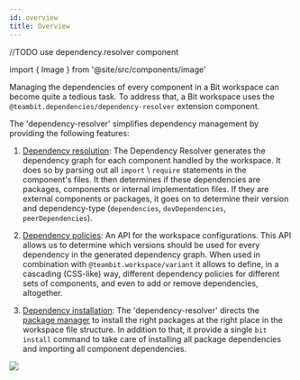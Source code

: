 ```yaml
---
id: overview
title: Overview
---
```


//TODO use dependency.resolver component

import { Image } from '@site/src/components/image'

Managing the dependencies of every component in a Bit workspace can become quite a tedious task. To address that, a Bit workspace uses the `@teambit.dependencies/dependency-resolver` extension component.

The 'dependency-resolver' simplifies dependency management by providing the following features:

1. [Dependency resolution](/building-with-bit/dependency-resolver/dependency-resolution):
   The Dependency Resolver generates the dependency graph for each component handled by the workspace.
   It does so by parsing out all `import` \ `require` statements in the component's files.
   It then determines if these dependencies are packages, components or internal implementation files.
   If they are external components or packages, it goes on to determine their version and dependency-type (`dependencies`, `devDependencies`, `peerDependencies`).

2. [Dependency policies](/aspects/dependency-resolver):
   An API for the workspace configurations.
   This API allows us to determine which versions should be used for every dependency in the generated dependency graph.
   When used in combination with `@teambit.workspace/variant` it allows to define, in a cascading (CSS-like) way,
   different dependency policies for different sets of components, and even to add or remove dependencies, altogether.

3. [Dependency installation](/aspects/dependency-resolver):
   The 'dependency-resolver' directs the [package manager](/building-with-bit/package/publish-component-packages) to install the right packages at the right place in the workspace file structure.
   In addition to that, it provide a single `bit install` command to take care of installing all package dependencies and importing all component dependencies.

<Image src="/img/dependencies_graph.png" />
